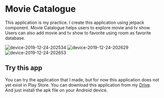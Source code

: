 # Movie Catalogue
This application is my practice. I create this application using jetpack component. Movie Catalogue helps users to explore movie and tv show. Users can also add movie and tv show to favorite using room as favorite database.

![device-2019-12-24-202534](https://user-images.githubusercontent.com/37035339/71414973-118dbd00-268c-11ea-8f55-d4db3858962c.png)
![device-2019-12-24-202629](https://user-images.githubusercontent.com/37035339/71414974-12265380-268c-11ea-928e-f9ea8b5d66ee.png)
![device-2019-12-24-202653](https://user-images.githubusercontent.com/37035339/71414975-12265380-268c-11ea-8724-75bd464e274b.png)

## Try this app
You can try the application that I made, but for now this application does not yet exist in Play Store. You can download this application from my [Drive](https://drive.google.com/drive/folders/13QvOZ9z180kQ7zbT6tiI9ngq-vWX2Ibk?usp=sharing). And just install the apk file on your Android device.
